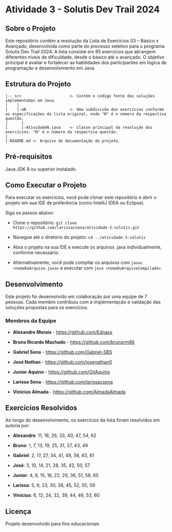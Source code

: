 # __Atividade 3 - Solutis Dev Trail 2024__

## Sobre o Projeto

Este repositório contém a resolução da Lista de Exercícios 03 – Básico x Avançado, desenvolvida como parte do processo seletivo para o programa Solutis Dev Trail 2024.
A lista consiste em 65 exercícios que abrangem diferentes níveis de dificuldade, desde o básico até o avançado.
O objetivo principal é avaliar e fortalecer as habilidades dos participantes em lógica de programação e desenvolvimento em Java.


## Estrutura do Projeto
```
|-- src                     <- Contém o código fonte das soluções implementadas em Java.
|    |
|    |-aN                   <- Uma subdivisão dos exercícios conforme as especificações da lista original, onde "N" é o número da respectiva questão.
|      |
|      |-AtividadeN.java    <- Classe principal da resolução dos exercícios. "N" é o número da respectiva questão.
|
|-README.md <- Arquivo de documentação do projeto.  
```
## Pré-requisitos

Java JDK 8 ou superior instalado.

## Como Executar o Projeto

Para executar os exercícios, você pode clonar este repositório e abrir o projeto em sua IDE de preferência (como IntelliJ IDEA ou Eclipse).

Siga os passos abaixo:

- Clone o repositório: ```git clone https://github.com/larissacsena/atividade-3-solutis.git```

- Navegue até o diretório do projeto: ```cd ../atividade-3-solutis```

- Abra o projeto na sua IDE e execute os arquivos .java individualmente, conforme necessário.

- Alternativamente, você pode compilar os arquivos com ```javac <nomeDoArquivo.java>```
e executar com ```java <nomeDoArquivoCompilado>```

## Desenvolvimento

Este projeto foi desenvolvido em colaboração por uma equipe de 7 pessoas.
Cada membro contribuiu com a implementação e validação das soluções propostas para os exercícios.

### Membros da Equipe

- **Alexandre Morais** - https://github.com/Ednaxx

- **Bruno Ricardo Machado** - https://github.com/brunorm86

- **Gabriel Sena** - https://github.com/Gabriel-SBS

- **José Nathan** - https://github.com/josenathan0

- **Junior Aquino** - https://github.com/GitAquino

- **Larissa Sena** - https://github.com/larissacsena

- **Vinícius Almada** - https://github.com/AlmadaAlmada


## Exercícios Resolvidos
  
Ao longo do desenvolvimento, os exercícios da lista foram resolvidos em autoria por:

- **Alexandre**: 11, 18, 26, 33, 40, 47, 54, 62

- **Bruno**: 1, 7, 13, 19, 25, 31, 37, 43, 49

- **Gabriel**: 2, 17, 27, 34, 41, 48, 56, 63, 61

- **José**: 3, 10, 14, 21, 28, 35, 42, 50, 57

- **Junior**: 4, 8, 15, 16, 22, 29, 36, 51, 58, 65

- **Larissa**: 5, 9, 23, 30, 38, 45, 52, 55, 59

- **Vinicius**: 6, 12, 24, 32, 39, 44, 46, 53, 60


## Licença

Projeto desenvolvido para fins educacionais
